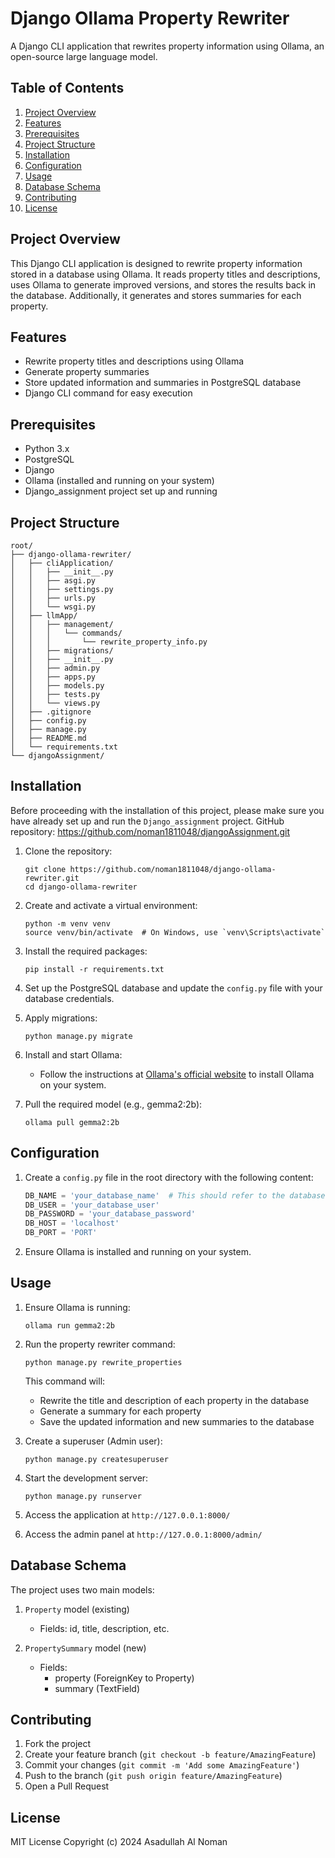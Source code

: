 # Django Ollama Property Rewriter

A Django CLI application that rewrites property information using Ollama, an open-source large language model.

## Table of Contents

1. [Project Overview](#project-overview)
2. [Features](#features)
3. [Prerequisites](#prerequisites)
4. [Project Structure](#project-structure)
5. [Installation](#installation)
6. [Configuration](#configuration)
7. [Usage](#usage)
8. [Database Schema](#database-schema)
9. [Contributing](#contributing)
10. [License](#license)

## Project Overview

This Django CLI application is designed to rewrite property information stored in a database using Ollama. It reads property titles and descriptions, uses Ollama to generate improved versions, and stores the results back in the database. Additionally, it generates and stores summaries for each property.

## Features

- Rewrite property titles and descriptions using Ollama
- Generate property summaries
- Store updated information and summaries in PostgreSQL database
- Django CLI command for easy execution

## Prerequisites

- Python 3.x
- PostgreSQL
- Django
- Ollama (installed and running on your system)
- Django_assignment project set up and running

## Project Structure

```
root/
├── django-ollama-rewriter/
│   ├── cliApplication/
│   │   ├── __init__.py
│   │   ├── asgi.py
│   │   ├── settings.py
│   │   ├── urls.py
│   │   └── wsgi.py
│   ├── llmApp/
│   │   ├── management/
│   │   │   └── commands/
│   │   │       └── rewrite_property_info.py
│   │   ├── migrations/
│   │   ├── __init__.py
│   │   ├── admin.py
│   │   ├── apps.py
│   │   ├── models.py
│   │   ├── tests.py
│   │   └── views.py
│   ├── .gitignore
│   ├── config.py
│   ├── manage.py
│   ├── README.md
│   └── requirements.txt
└── djangoAssignment/
```

## Installation

Before proceeding with the installation of this project, please make sure you have already set up and run the `Django_assignment` project.
GitHub repository: https://github.com/noman1811048/djangoAssignment.git

1. Clone the repository:
   ```
   git clone https://github.com/noman1811048/django-ollama-rewriter.git
   cd django-ollama-rewriter
   ```

2. Create and activate a virtual environment:
   ```
   python -m venv venv
   source venv/bin/activate  # On Windows, use `venv\Scripts\activate`
   ```

3. Install the required packages:
   ```
   pip install -r requirements.txt
   ```

4. Set up the PostgreSQL database and update the `config.py` file with your database credentials.

5. Apply migrations:
   ```
   python manage.py migrate
   ```

6. Install and start Ollama:
   - Follow the instructions at [Ollama's official website](https://ollama.ai/download) to install Ollama on your system.

7. Pull the required model (e.g., gemma2:2b):
   ```
   ollama pull gemma2:2b
   ```

## Configuration

1. Create a `config.py` file in the root directory with the following content:

   ```python
   DB_NAME = 'your_database_name'  # This should refer to the database name that was previously configured for the Django project.
   DB_USER = 'your_database_user'
   DB_PASSWORD = 'your_database_password'
   DB_HOST = 'localhost'
   DB_PORT = 'PORT'
   ```

2. Ensure Ollama is installed and running on your system.

## Usage

1. Ensure Ollama is running:
   ```
   ollama run gemma2:2b
   ```

2. Run the property rewriter command:
   ```
   python manage.py rewrite_properties
   ```
   
   This command will:
   * Rewrite the title and description of each property in the database
   * Generate a summary for each property
   * Save the updated information and new summaries to the database

3. Create a superuser (Admin user):
   ```
   python manage.py createsuperuser
   ```

4. Start the development server:
   ```
   python manage.py runserver
   ```

5. Access the application at `http://127.0.0.1:8000/`

6. Access the admin panel at `http://127.0.0.1:8000/admin/`

## Database Schema

The project uses two main models:

1. `Property` model (existing)
   - Fields: id, title, description, etc.

2. `PropertySummary` model (new)
   - Fields:
     - property (ForeignKey to Property)
     - summary (TextField)

## Contributing

1. Fork the project
2. Create your feature branch (`git checkout -b feature/AmazingFeature`)
3. Commit your changes (`git commit -m 'Add some AmazingFeature'`)
4. Push to the branch (`git push origin feature/AmazingFeature`)
5. Open a Pull Request

## License

MIT License
Copyright (c) 2024 Asadullah Al Noman
